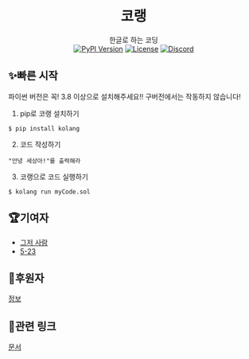 <h1 align="center">코랭</h1>
<div align="center">
한글로 하는 코딩
<br>
<a href="https://pypi.org/project/kolang/"><img src="https://img.shields.io/pypi/v/kolang?color=green" alt="PyPI Version"></a>
<a href="https://sktelecom.github.io/guide/use/obligation/gpl-2.0/"><img src="https://img.shields.io/pypi/l/kolang" alt="License"></a>
<a href="https://discord.gg/auytc6qS83"><img src="https://img.shields.io/discord/851458756532895769?label=discord" alt="Discord"></a>
</div>

## ✨빠른 시작
파이썬 버전은 꼭! 3.8 이상으로 설치해주세요!! 구버전에서는 작동하지 않습니다!<br>
1. pip로 코랭 설치하기
```
$ pip install kolang
```
2. 코드 작성하기
```
"안녕 세상아!"를 출력해라
```
3. 코랭으로 코드 실행하기
```
$ kolang run myCode.sol
```

## 🏆기여자

 - [그저 사람](https://github.com/Sol-Studio)
 - [5-23](https://github.com/5-23)
 
 ## 💖후원자
 [정보](https://www.notion.so/0e02b8cef9a64d08a39eaeec6d4baf0b)
 
## 🔗관련 링크
[문서](https://amused-advantage-102.notion.site/0e02b8cef9a64d08a39eaeec6d4baf0b)
